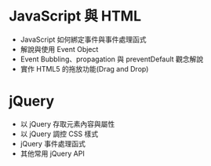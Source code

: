 # JavaScript 與 HTML
- JavaScript 如何綁定事件與事件處理函式 
- 解說與使用 Event Object 
- Event Bubbling、propagation 與 preventDefault 觀念解說 
- 實作 HTML5 的拖放功能(Drag and Drop)

# jQuery
- 以 jQuery 存取元素內容與屬性 
- 以 jQuery 調控 CSS 樣式 
- jQuery 事件處理函式 
- 其他常用 jQuery API
